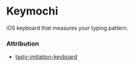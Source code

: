 # Keymochi
iOS keyboard that measures your typing pattern.

### Attribution
- [tasty-imitation-keyboard](https://github.com/archagon/tasty-imitation-keyboard)
